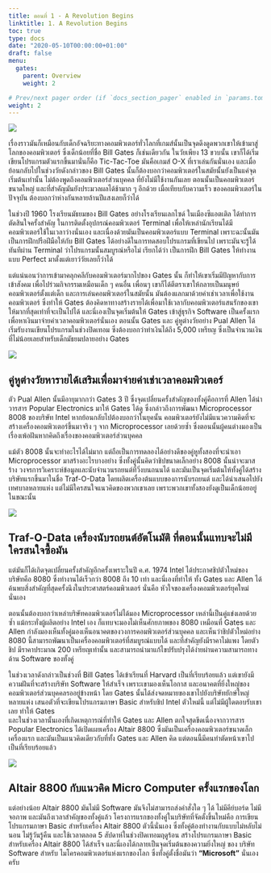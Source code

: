 ```yaml
---
title: ตอนที่ 1 - A Revolution Begins
linktitle: 1. A Revolution Begins
toc: true
type: docs
date: "2020-05-10T00:00:00+01:00"
draft: false
menu:
  gates:
    parent: Overview
    weight: 2

# Prev/next pager order (if `docs_section_pager` enabled in `params.toml`)
weight: 2
---
```


![](https://t0.blockdit.com/photos/2019/09/5d753819a4df570cbf22948b_800x0xcover_dZsRWDEk.jpg)

เรื่องราวมันก็เหมือนกับเด็กอัจฉริยะทางคอมพิวเตอร์ทั่วโลกที่เกมส์นั้นเป็นจุดดึงดูดพวกเขาให้เข้ามาสู่โลกของคอมพิวเตอร์ ซึ่งเด็กน้อยที่ชื่อ Bill Gates ก็เช่นเดียวกัน ในวัยเพียง 13 ขวบนั้น เขาก็ได้เริ่มเขียนโปรแกรมตัวแรกขึ้นมานั่นก็คือ Tic-Tac-Toe มันคือเกมส์ O-X ที่เราเล่นกันนั่นเอง และเมื่อย้อนกลับไปในช่วงวัยดังกล่าวของ Bill Gates นั้นก็ต้องบอกว่าคอมพิวเตอร์ในสมัยนั้นยังเป็นแค่จุดเริ่มต้นเท่านั้น ไม่ต้องพูดถึงคอมพิวเตอร์ส่วนบุคคล ที่ยังไม่มีใช้งานกันเลย ตอนนั้นเป็นคอมพิวเตอร์ขนาดใหญ่ และที่สำคัญมันยังประมวลผลได้ช้ามาก ๆ อีกด้วย เมื่อเทียบกับความเร็ว ของคอมพิวเตอร์ในปัจจุบัน ต้องบอกว่าห่างกันหลายล้านปีแสงเลยก็ว่าได้

ในช่วงปี 1960 โรงเรียนมัธยมของ Bill Gates อย่างโรงเรียนเลกไซด์ ในเมืองซีแอตเติล ได้ทำการตัดสินใจครั้งสำคัญ ในการติดตั้งอุปกรณ์คอมพิวเตอร์ Terminal เพื่อให้เหล่านักเรียนได้มีคอมพิวเตอร์ใช้ในเวลาว่างนั่นเอง
และเนื่องด้วยมันเป็นคอมพิวเตอร์แบบ Terminal เพราะฉะนั้นมันเป็นการฝึกปรือฝีมือให้กับ Bill Gates ได้อย่างดีในการทดสอบโปรแกรมที่เขียนไป เพราะมันจะรู้ได้ทันทีผ่าน Terminal ว่าโปรแกรมนั้นสมบูรณ์หรือไม่ เรียกได้ว่า เป็นการฝึก Bill Gates ให้ทำงานแบบ Perfect มาตั้งแต่เยาว์วัยเลยก็ว่าได้

แต่แน่นอนว่าการเข้ามาคลุกคลีกับคอมพิวเตอร์มากไปของ Gates นั้น ก็ทำให้เขาเริ่มมีปัญหากับการเข้าสังคม เพื่อไปร่วมกิจกรรมเหมือนเด็ก ๆ คนอื่น เพื่อนๆ เขาก็ได้ตีตราเขาให้กลายเป็นมนุษย์คอมพิวเตอร์ตั้งแต่เด็ก
และการเล่นคอมพิวเตอร์ในสมัยนั้น มันต้องแลกมาด้วยค่าเช่าเวลาเพื่อใช้งานคอมพิวเตอร์ ซึ่งทำให้ Gates ต้องคิดหาทางสร้างรายได้เพื่อมาใช้เวลากับคอมพิวเตอร์แสนรักของเขาให้มากที่สุดเท่าที่จะเป็นไปได้ และนี่เองเป็นจุดเริ่มต้นให้ Gates เข้าสู่ธุรกิจ Software เป็นครั้งแรก เพื่อหาเงินมาจ่ายค่าเวลาคอมพิวเตอร์นั่นเอง ตอนนั้น Gates และ คู่หูต่างวัยอย่าง Pual Allen ได้เริ่มรับงานเขียนโปรแกรมในช่วงปิดเทอม ซึ่งต้องบอกว่าทำเงินได้ถึง 5,000 เหรียญ ซึ่งเป็นจำนวนเงินที่ไม่น้อยเลยสำหรับเด็กมัธยมปลายอย่าง Gates

![](https://t0.blockdit.com/photos/2019/09/5d753842869c370cbe0dbd16_800x0xcover_6uV_t3AW.jpg)

## คู่หูต่างวัยหารายได้เสริมเพื่อมาจ่ายค่าเช่าเวลาคอมพิวเตอร์

ตัว Pual Allen นั้นมีอายุมากกว่า Gates 3 ปี ซึ่งจุดเปลี่ยนครั้งสำคัญของทั้งคู่คือการที่ Allen ได้นำวารสาร Popular Electronics มาให้ Gates ได้ดู ซึ่งกล่าวถึงการพัฒนา Microprocessor 8008 ของบริษัท Intel หากย้อนกลับไปต้องบอกว่าในยุคนั้น คอมพิวเตอร์ยังไม่มีแนวความคิดที่จะสร้างเครื่องคอมพิวเตอร์ขึ้นมาจริง ๆ จาก Microprocessor เลยด้วยซ้ำ ซึ่งตอนนั้นผู้คนต่างมองเป็นเรื่องเพ้อฝันหากคิดถึงเรื่องของคอมพิวเตอร์ส่วนบุคคล

แม้ตัว 8008 นั้นจะทำอะไรได้ไม่มาก แต่ถือเป็นการทดลองได้อย่างดีของคู่หูทั้งสองที่จะนำเอา Microprocessor มาสร้างอะไรบางอย่าง ซึ่งทั้งคู่นั้นคิดว่าชิปขนาดเล็กอย่าง 8008 นั้นน่าจะมาสร้าง วงจรการวิเคราะห์ข้อมูลและนับจำนวนรถยนต์ที่วิ่งบนถนนได้ และมันเป็นจุดเริ่มต้นให้ทั้งคู่ได้สร้างบริษัทแรกขึ้นมาในชื่อ Traf-O-Data โดยผลิตเครื่องต้นแบบของการนับรถยนต์ และได้นำเสนอไปยังเทศบาลหลายแห่ง แต่ไม่มีใครสนใจแนวคิดของพวกเขาเลย เพราะพวกเขาทั้งสองยังดูเป็นเด็กน้อยอยู่ในขณะนั้น

![](https://t0.blockdit.com/photos/2019/09/5d75385c869c370cbe0dd58a_800x0xcover_T17OMYk-.jpg)

## Traf-O-Data เครื่องนับรถยนต์อัตโนมัติ ที่ตอนนั้นแทบจะไม่มีใครสนใจซื้อมัน

แต่มันก็ได้เกิดจุดเปลี่ยนครั้งสำคัญอีกครั้งเพราะในปี ค.ศ. 1974 Intel ได้ประกาศชิปตัวใหม่ของบริษัทคือ 8080 ซึ่งทำงานได้เร็วกว่า 8008 ถึง 10 เท่า และนี่เองที่ทำให้ ทั้ง Gates และ Allen ได้ค้นพบสิ่งสำคัญที่สุดครั้งนึงในประศาสตร์คอมพิวเตอร์ นั่นคือ หัวใจของเครื่องคอมพิวเตอร์ยุคใหม่นั่นเอง

ตอนนั้นต้องบอกว่าเหล่าบริษัทคอมพิวเตอร์ไม่ได้มอง Microprocessor เหล่านี้เป็นคู่แข่งเลยด้วยซ้ำ แม้กระทั่งผู้ผลิตอย่าง Intel เอง ก็แทบจะมองไม่เห็นศักยภาพของ 8080 เหมือนที่ Gates และ Allen กำลังมองเห็นทั้งคู่มองเห็นอนาคตของวงการคอมพิวเตอร์ส่วนบุคคล และเห็นว่าชิปตัวใหม่อย่าง 8080 นี้สามารถพัฒนาเป็นเครื่องคอมพิวเตอร์ที่สมบูรณ์แบบได้ และที่สำคัญยังมีราคาไม่แพง โดยตัวชิป มีราคาประมาณ 200 เหรียญเท่านั้น และสามารถนำมาแก้ไขปรับปรุงได้ง่ายผ่านความสามารถทางด้าน Software ของทั้งคู่

ในช่วงเวลาดังกล่าวเป็นช่วงที่ Bill Gates ได้เข้าเรียนที่ Harvard เป็นที่เรียบร้อยแล้ว แต่เขายังมีความฝันที่จะสร้างบริษัท Software ให้สำเร็จ เพราะเขามองเห็นโอกาส และอนาคตที่ยิ่งใหญ่ของคอมพิวเตอร์ส่วนบุคคลรออยู่ข้างหน้า โดย Gates นั้นได้ส่งจดหมายของเขาไปยังบริษัทยักษ์ใหญ่หลายแห่ง เสนอตัวที่จะเขียนโปรแกรมภาษา Basic สำหรับชิป Intel ตัวใหม่นี้ แต่ไม่มีผู้ใดตอบรับเขาเลย ทำให้ Gates  
และในช่วงเวลานั้นเองที่เกิดเหตุการณ์ที่ทำให้ Gates และ Allen ตกใจสุดขีดเนื่องจากวารสาร Popular Electronics ได้เปิดเผยเครื่อง Altair 8800 ซึ่งมันเป็นเครื่องคอมพิวเตอร์ขนาดเล็กเครื่องแรก และมันเป็นแนวคิดเดียวกับที่ทั้ง Gates และ Allen คิด แต่ตอนนี้มีคนทำตัดหน้าเขาไปเป็นที่เรียบร้อยแล้ว

![](https://t0.blockdit.com/photos/2019/09/5d75388d869c370cbe0dfc3c_800x0xcover_3vY6--Xg.jpg)

## Altair 8800 กับแนวคิด Micro Computer ครั้งแรกของโลก

แต่อย่างน้อย Altair 8800 มันไม่มี Software มันจึงไม่สามารถส่งคำสั่งใด ๆ ได้ ไม่มีคีย์บอร์ด ไม่มีจอภาพ และมันถึงเวลาสำคัญของทั้งคู่แล้ว โครงการแรกของทั้งคู่ในบริษัทที่จัดตั้งขึ้นใหม่คือ การเขียนโปรแกรมภาษา Basic สำหรับเครื่อง Altair 8800 ตัวนี้นั่นเอง ซึ่งทั้งคู่ต้องทำงานกับแบบไม่หลับไม่นอน ไม่รู้วันรู้คืน และใช้เวลาตลอด 5 สัปดาห์ในช่วงปิดเทอมฤดูร้อน สร้างโปรแกรมภาษา Basic สำหรับเครื่อง Altair 8800 ได้สำเร็จ และนี่เองได้กลายเป็นจุดเริ่มต้นของความยิ่งใหญ่ ของ บริษัท Software สำหรับ ไมโครคอมพิวเตอร์แห่งแรกของโลก ซึ่งทั้งคู่ตั้งชื่อมันว่า **“Microsoft”** นั่นเองครับ

